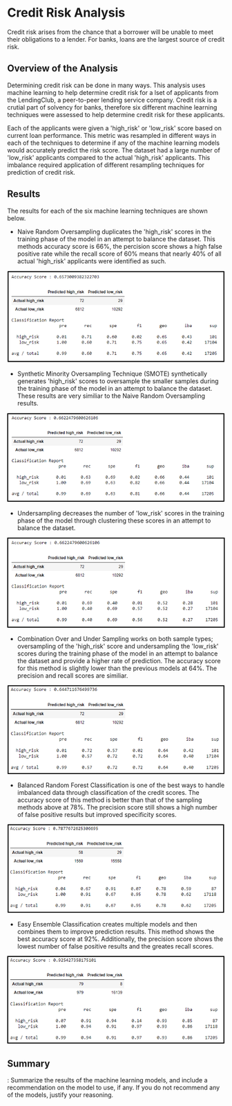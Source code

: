 # Credit Risk Analysis
Credit risk arises from the chance that a borrower will be unable to meet their obligations to a lender. For banks, loans are the largest source of credit risk. 

## Overview of the Analysis
Determining credit risk can be done in many ways. This analysis uses machine learning to help determine credit risk for a lset of applicants from the LendingClub, a peer-to-peer lending service company. Credit risk is a crutial part of solvency for banks, therefore six different machine learning techniques were assessed to help determine credit risk for these applicants.

Each of the applicants were given a 'high_risk' or 'low_risk' score based on current loan performance. This metric was resampled in different ways in each of the techniques to determine if any of the machine learning models would accurately predict the risk score. The dataset had a large number of 'low_risk' applicants compared to the actual 'high_risk' applicants. This imbalance required application of different resampling techniques for prediction of credit risk.

## Results
The results for each of the six machine learning techniques are shown below. 

* Naive Random Oversampling duplicates the 'high_risk' scores in the training phase of the model in an attempt to balance the dataset. This methods accuracy score is 66%, the percision score shows a high false positive rate while the recall score of 60% means that nearly 40% of all actual 'high_risk' applicants were identified as such. 

![Naive Random](https://github.com/Bscheinin/Credit_Risk_Analysis/blob/main/Images/Naive%20Over.PNG)

* Synthetic Minority Oversampling Technique (SMOTE) synthetically generates 'high_risk' scores to oversample the smaller samples during the training phase of the model in an attempt to balance the dataset. These results are very similiar to the Naive Random Oversampling results.

![SMOTE](https://github.com/Bscheinin/Credit_Risk_Analysis/blob/main/Images/SMOTE.PNG)

* Undersampling decreases the number of 'low_risk' scores in the training phase of the model through clustering these scores in an attempt to balance the dataset.

![UNDER](https://github.com/Bscheinin/Credit_Risk_Analysis/blob/main/Images/UNDER.PNG)

* Combination Over and Under Sampling works on both sample types; oversampling of the 'high_risk' score and undersampling the 'low_risk' scores during the training phase of the model in an attempt to balance the dataset and provide a higher rate of prediction. The accuracy score for this method is slightly lower than the previous models at 64%. The precision and recall scores are similiar.

![Combination](https://github.com/Bscheinin/Credit_Risk_Analysis/blob/main/Images/Combination.PNG)

* Balanced Random Forest Classification is one of the best ways to handle imbalanced data through classification of the credit scores. The accuracy score of this method is better than that of the sampling methods above at 78%. The precision score still shows a high number of false positive results but improved specificity scores.

![Forest](https://github.com/Bscheinin/Credit_Risk_Analysis/blob/main/Images/Random%20Forest.PNG)

* Easy Ensemble Classification creates multiple models and then combines them to improve prediction results. This method shows the best accuracy score at 92%. Additionally, the precision score shows the lowest number of false positive results and the greates recall scores.

![Easy](https://github.com/Bscheinin/Credit_Risk_Analysis/blob/main/Images/Ensemble.PNG)


## Summary
: Summarize the results of the machine learning models, and include a recommendation on the model to use, if any. If you do not recommend any of the models, justify your reasoning.